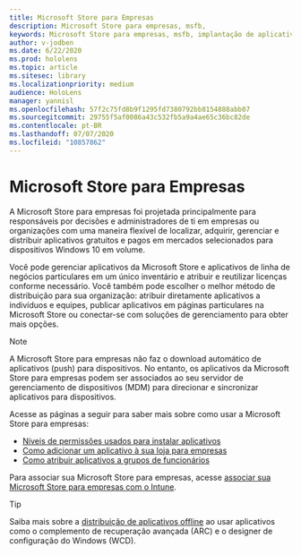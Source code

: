 ```yaml
---
title: Microsoft Store para Empresas
description: Microsoft Store para empresas, msfb,
keywords: Microsoft Store para empresas, msfb, implantação de aplicativos, loja
author: v-jodben
ms.date: 6/22/2020
ms.prod: hololens
ms.topic: article
ms.sitesec: library
ms.localizationpriority: medium
audience: HoloLens
manager: yannisl
ms.openlocfilehash: 57f2c75fd8b9f1295fd7380792bb8154888abb07
ms.sourcegitcommit: 29755f5af0086a43c532fb5a9a4ae65c36bc82de
ms.contentlocale: pt-BR
ms.lasthandoff: 07/07/2020
ms.locfileid: "10857862"
---
```

# Microsoft Store para Empresas

A Microsoft Store para empresas foi projetada principalmente para responsáveis por decisões e administradores de ti em empresas ou organizações com uma maneira flexível de localizar, adquirir, gerenciar e distribuir aplicativos gratuitos e pagos em mercados selecionados para dispositivos Windows 10 em volume. 

Você pode gerenciar aplicativos da Microsoft Store e aplicativos de linha de negócios particulares em um único inventário e atribuir e reutilizar licenças conforme necessário. Você também pode escolher o melhor método de distribuição para sua organização: atribuir diretamente aplicativos a indivíduos e equipes, publicar aplicativos em páginas particulares na Microsoft Store ou conectar-se com soluções de gerenciamento para obter mais opções.

> [!Note] 
> A Microsoft Store para empresas não faz o download automático de aplicativos (push) para dispositivos. No entanto, os aplicativos da Microsoft Store para empresas podem ser associados ao seu servidor de gerenciamento de dispositivos (MDM) para direcionar e sincronizar aplicativos para dispositivos.

Acesse as páginas a seguir para saber mais sobre como usar a Microsoft Store para empresas:
* [Níveis de permissões usados para instalar aplicativos](https://docs.microsoft.com/mem/intune/configuration/device-restrictions-windows-holographic#app-store)
* [Como adicionar um aplicativo à sua loja para empresas](https://docs.microsoft.com/mem/intune/apps/store-apps-windows)
* [Como atribuir aplicativos a grupos de funcionários](https://docs.microsoft.com/mem/intune/apps/windows-store-for-business)

Para associar sua Microsoft Store para empresas, acesse [associar sua Microsoft Store para empresas com o Intune](https://docs.microsoft.com/mem/intune/apps/windows-store-for-business#associate-your-microsoft-store-for-business-account-with-intune).

> [!Tip] 
> Saiba mais sobre a [distribuição de aplicativos offline](https://docs.microsoft.com/microsoft-store/distribute-offline-apps) ao usar aplicativos como o complemento de recuperação avançada (ARC) e o designer de configuração do Windows (WCD).
